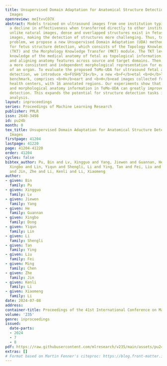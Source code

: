 ```yaml
---
title: Unsupervised Domain Adaptation for Anatomical Structure Detection in Ultrasound
  Images
openreview: meItvvCO7X
abstract: Models trained on ultrasound images from one institution typically experience
  a decline in effectiveness when transferred directly to other institutions. Moreover,
  unlike natural images, dense and overlapped structures exist in fetus ultrasound
  images, making the detection of structures more challenging. Thus, to tackle this
  problem, we propose a new Unsupervised Domain Adaptation (UDA) method named ToMo-UDA
  for fetus structure detection, which consists of the Topology Knowledge Transfer
  (TKT) and the Morphology Knowledge Transfer (MKT) module. The TKT leverages prior
  knowledge of the medical anatomy of fetal as topological information, reconstructing
  and aligning anatomy features across source and target domains. Then, the MKT formulates
  a more consistent and independent morphological representation for each substructure
  of an organ. To evaluate the proposed ToMo-UDA for ultrasound fetal anatomical structure
  detection, we introduce <b>FUSH$^2$</b>, a new <b>F</b>etal <b>U</b>ltra<b>S</b>ound
  benchmark, comprises <b>H</b>eart and <b>H</b>ead images collected from <b>Two</b>
  health centers, with 16 annotated regions. Our experiments show that utilizing topological
  and morphological anatomy information in ToMo-UDA can greatly improve organ structure
  detection. This expands the potential for structure detection tasks in medical image
  analysis.
layout: inproceedings
series: Proceedings of Machine Learning Research
publisher: PMLR
issn: 2640-3498
id: pu24b
month: 0
tex_title: Unsupervised Domain Adaptation for Anatomical Structure Detection in Ultrasound
  Images
firstpage: 41204
lastpage: 41220
page: 41204-41220
order: 41204
cycles: false
bibtex_author: Pu, Bin and Lv, Xingguo and Yang, Jiewen and Guannan, He and Dong,
  Xingbo and Lin, Yiqun and Shengli, Li and Ying, Tan and Fei, Liu and Chen, Ming
  and Jin, Zhe and Li, Kenli and Li, Xiaomeng
author:
- given: Bin
  family: Pu
- given: Xingguo
  family: Lv
- given: Jiewen
  family: Yang
- given: He
  family: Guannan
- given: Xingbo
  family: Dong
- given: Yiqun
  family: Lin
- given: Li
  family: Shengli
- given: Tan
  family: Ying
- given: Liu
  family: Fei
- given: Ming
  family: Chen
- given: Zhe
  family: Jin
- given: Kenli
  family: Li
- given: Xiaomeng
  family: Li
date: 2024-07-08
address:
container-title: Proceedings of the 41st International Conference on Machine Learning
volume: '235'
genre: inproceedings
issued:
  date-parts:
  - 2024
  - 7
  - 8
pdf: https://raw.githubusercontent.com/mlresearch/v235/main/assets/pu24b/pu24b.pdf
extras: []
# Format based on Martin Fenner's citeproc: https://blog.front-matter.io/posts/citeproc-yaml-for-bibliographies/
---
```

